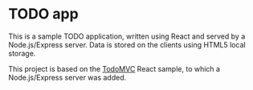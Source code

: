 # TODO app

This is a sample TODO application, written using React and served by a Node.js/Express server. Data is stored on the clients using HTML5 local storage.

This project is based on the [TodoMVC](https://github.com/tastejs/todomvc) React sample, to which a Node.js/Express server was added.
